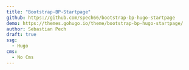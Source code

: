 ```yaml
---
title: "Bootstrap-BP-Startpage"
github: https://github.com/spech66/bootstrap-bp-hugo-startpage
demo: https://themes.gohugo.io/theme/bootstrap-bp-hugo-startpage/
author: Sebastian Pech
draft: true
ssg:
  - Hugo
cms:
  - No Cms
---
```

